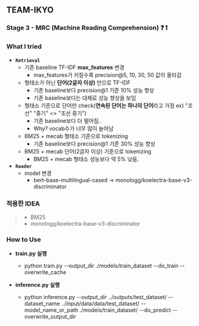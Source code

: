 ## TEAM-IKYO

### Stage 3 - MRC (Machine Reading Comprehension) :question: :exclamation:

### What I tried

- **`Retrieval`**
  - 기존 baseline TF-IDF **max_features** 변경
    - max_features가 커질수록 precision@5, 10, 30, 50 값이 올라감
  - 형태소가 아닌 **단어(2글자 이상)** 만으로 TF-IDF
    - 기존 baseline보다 precision@1 기준 10% 성능 향상
    - 기존 baseline보다는 대체로 성능 향상을 보임
  - 형태소 기준으로 단어만 check(**연속된 단어는 하나의 단어**라고 가정 ex) "조선" "중기" => "조선 중기")
    - 기존 baseline보다 더 떨어짐..
    - Why? vocab수가 너무 많이 늘어남
  - BM25 + mecab 형태소 기준으로 tokenizing
    - 기존 baseline보다 precision@1 기준 30% 성능 향상
  - BM25 + mecab 단어(2글자 이상) 기준으로 tokenizing
    - BM25 + mecab 형태소 성능보다 약 5% 낮음.
- **`Reader`**
  - model 변경
    - bert-base-multilingual-cased -> monologg/koelectra-base-v3-discriminator

### 적용한 IDEA

> - BM25
> - monologg/koelectra-base-v3-discriminator

### How to Use

- **train.py 실행**
  - python train.py --output_dir ./models/train_dataset --do_train --overwrite_cache

- **inference.py 실행**
  - python inference.py --output_dir ../outputs/test_dataset/ --dataset_name ../input/data/data/test_dataset/ --model_name_or_path ./models/train_dataset/ --do_predict --overwrite_output_dir
